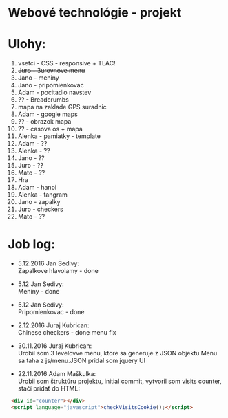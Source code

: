 # Webové technológie - projekt

Ulohy:
========
1. vsetci - CSS - responsive + TLAC!
2. ~~Juro - 3urovnove menu~~
3. Jano - meniny
4. Jano - pripomienkovac
5. Adam - pocitadlo navstev
6. ?? - Breadcrumbs
7. mapa na zaklade GPS suradnic
  1. Adam - google maps
  2. ?? - obrazok mapa
8. ?? - casova os + mapa
9. Alenka - pamiatky - template
  1. Adam - ??
  2. Alenka - ??
  3. Jano - ??
  4. Juro - ??
  5. Mato - ??
10. Hra
  1. Adam - hanoi
  2. Alenka - tangram
  3. Jano - zapalky
  4. Juro - checkers
  5. Mato - ??



Job log:
========

* 5.12.2016 Jan Sedivy:<br>
Zapalkove hlavolamy - done

* 5.12 Jan Sedivy:<br>
Meniny - done

* 5.12 Jan Sedivy:<br>
Pripomienkovac - done

* 2.12.2016 Juraj Kubrican:<br>
Chinese checkers - done
menu fix

* 30.11.2016 Juraj Kubrican:<br>
Urobil som 3 levelovve menu, ktore sa generuje z JSON objektu
Menu sa taha z js/menu.JSON
pridal som jquery UI


* 22.11.2016 Adam Maškulka:<br>
Urobil som štruktúru projektu, initial commit, vytvoril som visits counter, stačí pridať do HTML:
```html
 <div id="counter"></div>
 <script language="javascript">checkVisitsCookie();</script>
```
